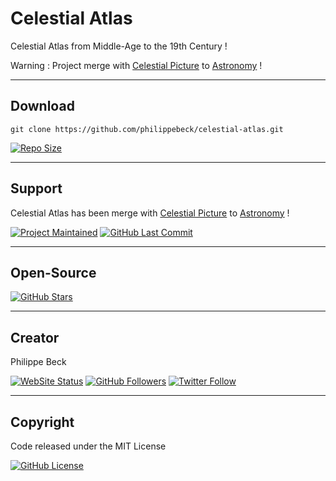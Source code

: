 # Celestial Atlas

Celestial Atlas from Middle-Age to the 19th Century !

Warning : Project merge with [Celestial Picture](https://github.com/philippebeck/celestial-picture) to [Astronomy](https://github.com/philippebeck/astronomy) !

---

## Download

`git clone https://github.com/philippebeck/celestial-atlas.git`  
  
[![Repo Size](https://img.shields.io/github/repo-size/philippebeck/celestial-atlas.svg?label=Repo+Size)](https://github.com/philippebeck/celestial-atlas/tree/master)

---

## Support

Celestial Atlas has been merge with [Celestial Picture](https://github.com/philippebeck/celestial-picture) to [Astronomy](https://github.com/philippebeck/astronomy) !

[![Project Maintained](https://img.shields.io/maintenance/no/2020.svg?label=Maintained)](https://github.com/philippebeck/celestial-atlas)
[![GitHub Last Commit](https://img.shields.io/github/last-commit/philippebeck/celestial-atlas.svg?label=Last+Commit)](https://github.com/philippebeck/celestial-atlas/commits/master)

---

## Open-Source

[![GitHub Stars](https://img.shields.io/github/stars/philippebeck/celestial-atlas.svg?label=GitHub+:+CelestialAtlas+|+Stars)](https://github.com/philippebeck/portfolio)

---

## Creator

Philippe Beck

[![WebSite Status](https://img.shields.io/website-up-down-green-red/https/philippebeck.net.svg?label=https://philippebeck.net)](https://philippebeck.net)
[![GitHub Followers](https://img.shields.io/github/followers/philippebeck.svg?label=GitHub+:+philippebeck+|+Followers)](https://github.com/philippebeck)
[![Twitter Follow](https://badgen.net/twitter/follow/philippepjbeck)](https://twitter.com/philippepjbeck)

---

## Copyright

Code released under the MIT License

[![GitHub License](https://img.shields.io/github/license/philippebeck/celestial-atlas.svg?label=License)](https://github.com/philippebeck/celestial-atlas/blob/master/LICENSE)
